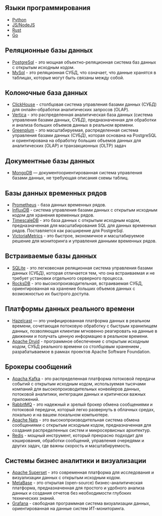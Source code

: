 ## Языки программирования

- [Python](https://www.python.org)
- [JS/NodeJS](https://nodejs.org/)
- [Rust](https://www.rust-lang.org)
- [Go](https://go.dev)

## Реляционные базы данных

- [PostgreSql](https://www.postgresql.org) - это мощная объектно-реляционная система баз данных с открытым исходным кодом.
- [MySql](https://www.mysql.com) - это реляционная СУБД, что означает, что данные хранятся в таблицах, которые могут быть связаны между собой. 
  

## Колоночные база данных

- [ClickHouse](https://clickhouse.com) - столбцовая система управления базами данных (СУБД) для онлайн-обработки аналитических запросов (OLAP).
- [Vertica](https://www.vertica.com/v9/) - это распределенная аналитическая база данных (система управления базами данных, СУБД), предназначенная для обработки и анализа больших объемов данных в реальном времени.
- [Greenplum](https://greenplum.org) - это масштабируемая, распределенная система управления базами данных (СУБД), которая основана на PostgreSQL и ориентирована на обработку больших объемов данных для аналитических (OLAP) и транзакционных (OLTP) задач


## Документные базы данных

- [MongoDB](https://www.mongodb.com) — документоориентированная система управления базами данных, не требующая описания схемы таблиц.

## Базы данных временных рядов

- [Prometheus](https://prometheus.io) - база данных временных рядов. 
- [InfluxDB](https://www.influxdata.com) - система управления базами данных с открытым исходным кодом для хранения временных рядов.
- [TimescaleDB](https://www.timescale.com) - это база данных с открытым исходным кодом, предназначенная для масштабирования SQL для данных временных рядов. Поставляется как расширение для PostgreSql.
- [VictoriaMetrics](https://victoriametrics.com) - это быстрое, экономичное и масштабируемое решение для мониторинга и управления данными временных рядов.

## Встраиваемые базы данных

- [SQLite](https://www.sqlite.org) - это легковесная реляционная система управления базами данных (СУБД), которая отличается тем, что она встраиваемая и не требует установки отдельного серверного процесса.
- [RocksDB](http://rocksdb.org) - это высокопроизводительная, встраиваемая СУБД, ориентированная на хранение больших объемов данных с возможностью их быстрого доступа.

## Платформы данных реального времени

- [Hazelcast](https://hazelcast.com) — это унифицированная платформа данных в реальном времени, сочетающая потоковую обработку с быстрым хранилищем данных, позволяющая клиентам мгновенно реагировать на данные в движении и получать ценную информацию в реальном времени.
- [Apache Druid](https://druid.apache.org) - программное обеспечение с открытым исходным кодом, СУБД реального времени со столбцовым хранением , разрабатываемое в рамках проектов Apache Software Foundation.

## Брокеры сообщений

- [Apacha Kafka](https://kafka.apache.org) - это распределенная платформа потоковой передачи событий с открытым исходным кодом, используемая тысячами компаний для высокопроизводительных конвейеров данных, потоковой аналитики, интеграции данных и критически важных приложений.
- [RabbitMQ](https://www.rabbitmq.com) - это надежный и зрелый брокер обмена сообщениями и потоковой передачи, который легко развернуть в облачных средах, локально и на вашем локальном компьютере.
- [Apache Nats](https://nats.io) - это высокопроизводительная система обмена сообщениями с открытым исходным кодом, предназначенная для создания распределенных систем и микросервисных архитектур.
- [Redis](https://redis.io) -  мощный инструмент, который прекрасно подходит для кэширования, обработки сообщений, управления очередями и других задач, где важны скорость и масштабируемость.

## Системы бизнес аналитики и визуализации

- [Apache Superset](https://superset.apache.org) - это современная платформа для исследования и визуализации данных с открытым исходным кодом.
- [MetaBase](https://www.metabase.com) - это открытая (open-source) бизнес-аналитическая платформа, предназначенная для простого и удобного анализа данных и создания отчетов без необходимости глубоких технических знаний.
- [Grafana](https://grafana.com) - свободная программная система визуализации данных, ориентированная на данные систем ИТ-мониторинга.

